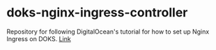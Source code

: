 # doks-nginx-ingress-controller

Repository for following DigitalOcean's tutorial for how to set up Nginx Ingress on DOKS. [Link](https://www.digitalocean.com/community/tutorials/how-to-set-up-an-nginx-ingress-on-digitalocean-kubernetes-using-helm)
